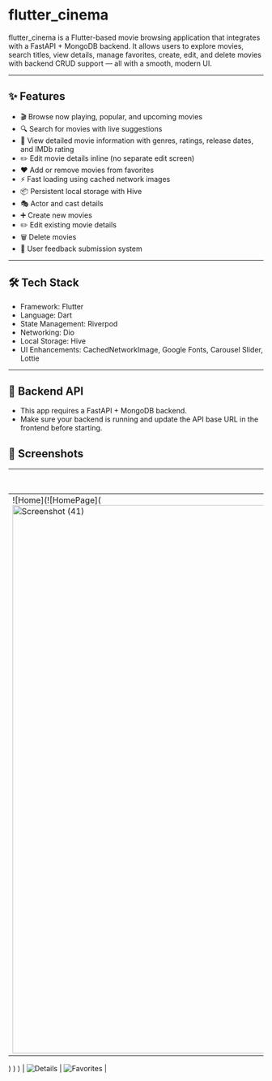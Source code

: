# flutter_cinema

flutter_cinema is a Flutter-based movie browsing application that integrates with a FastAPI + MongoDB backend.
      It allows users to explore movies, search titles, view details, manage favorites, create, edit, and delete movies with backend CRUD support — all with a smooth, modern UI.

---

## ✨ Features

   - 🎬 Browse now playing, popular, and upcoming movies
   - 🔍 Search for movies with live suggestions
   - 📄 View detailed movie information with genres, ratings, release dates, and IMDb rating
   - ✏️ Edit movie details inline (no separate edit screen)
   - ❤️ Add or remove movies from favorites
   - ⚡ Fast loading using cached network images
   - 📦 Persistent local storage with Hive
   - 🎭 Actor and cast details
   - ➕ Create new movies  
   - ✏️ Edit existing movie details  
   - 🗑️ Delete movies
   - 💬 User feedback submission system
    

---

## 🛠 Tech Stack
   - Framework: Flutter
   - Language: Dart
   - State Management: Riverpod
   - Networking: Dio
   - Local Storage: Hive
   - UI Enhancements: CachedNetworkImage, Google Fonts, Carousel Slider, Lottie

---

## 🔗 Backend API
   - This app requires a FastAPI + MongoDB backend.
   - Make sure your backend is running and update the API base URL in the frontend before starting.


## 📸 Screenshots

| Home Screen | Movie Details | Favorites |
|-------------|----------------|------------|
| ![Home](![HomePage](<img width="1920" height="1080" alt="Screenshot (41)" src="https://github.com/user-attachments/assets/49b775d1-7833-41f1-a7e0-da0b8cfbca42" />
)
)
) | ![Details](![MovieDetail](https://github.com/user-attachments/assets/81b29767-d3dc-419b-b307-c48b423f0bb6)
) | ![Favorites](![FavoriteScreen](https://github.com/user-attachments/assets/8d198aab-cc3f-432d-94f3-4aa75b9973b2)
) |

